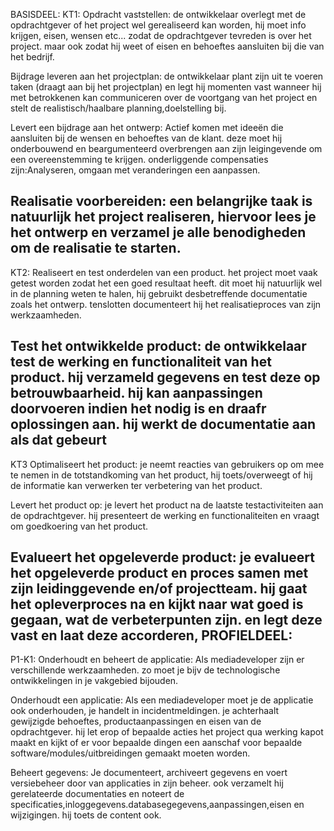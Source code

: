 BASISDEEL:
KT1:
Opdracht vaststellen:
de ontwikkelaar overlegt met de opdrachtgever of het project wel gerealiseerd kan worden, hij moet info krijgen, eisen, wensen etc... zodat de opdrachtgever tevreden is over het project. maar ook zodat hij weet of eisen en behoeftes aansluiten bij die van het bedrijf.

Bijdrage leveren aan het projectplan:
de ontwikkelaar plant zijn uit te voeren taken (draagt aan bij het projectplan) en legt hij momenten vast wanneer hij met betrokkenen kan communiceren over de voortgang van het project en stelt de realistisch/haalbare planning,doelstelling bij.

Levert een bijdrage aan het ontwerp:
Actief komen met ideeën die aansluiten bij de wensen en behoeftes van de klant. deze moet hij onderbouwend en beargumenteerd overbrengen aan zijn leigingevende om een overeenstemming te krijgen.
onderliggende compensaties zijn:Analyseren, omgaan met veranderingen een aanpassen.

Realisatie voorbereiden:
een belangrijke taak is natuurlijk het project realiseren, hiervoor lees je het ontwerp en verzamel je alle benodigheden om de realisatie te starten.
--------------------------------------------------------------------------------------------------------------------------------------------------------------------------------------------
KT2:
Realiseert en test onderdelen van een product.
het project moet vaak getest worden zodat het een goed resultaat heeft.
dit moet hij natuurlijk wel in de planning weten te halen, hij gebruikt desbetreffende documentatie zoals het ontwerp.
tenslotten documenteert hij het realisatieproces van zijn werkzaamheden.

Test het ontwikkelde product:
de ontwikkelaar test de werking en functionaliteit van het product. hij verzameld gegevens en test deze op betrouwbaarheid.
hij kan aanpassingen doorvoeren indien het nodig is en draafr oplossingen aan. hij werkt de documentatie aan als dat gebeurt
--------------------------------------------------------------------------------------------------------------------------------------------------------------------------------------------
KT3
Optimaliseert het product:
je neemt reacties van gebruikers op om mee te nemen in de totstandkoming van het product, hij toets/overweegt of hij de informatie kan verwerken ter verbetering van het product.

Levert het product op:
je levert het product na de laatste testactiviteiten aan de opdrachtgever. hij presenteert de werking en functionaliteiten en vraagt om goedkoering van het product.

Evalueert het opgeleverde product:
je evalueert het opgeleverde product en proces samen met zijn leidinggevende en/of projectteam. hij gaat het opleverproces na en kijkt naar wat goed is gegaan, wat de verbeterpunten zijn. en legt deze vast en laat deze accorderen,
PROFIELDEEL:
--------------------------------------------------------------------------------------------------------------------------------------------------------------------------------------------
P1-K1:
Onderhoudt en beheert de applicatie:
Als mediadeveloper zijn er verschillende werkzaamheden.
zo moet je bijv de technologische ontwikkelingen in je vakgebied bijouden.

Onderhoudt een applicatie:
Als een mediadeveloper moet je de applicatie ook onderhouden, je handelt in incidentmeldingen. je achterhaalt gewijzigde behoeftes, productaanpassingen en eisen van de opdrachtgever. hij let erop of bepaalde acties het project qua werking kapot maakt en kijkt of er voor bepaalde dingen een aanschaf voor bepaalde software/modules/uitbreidingen gemaakt moeten worden.

Beheert gegevens:
Je documenteert, archiveert gegevens en voert versiebeheer door van applicaties in zijn beheer. ook verzamelt hij gerelateerde documentaties en noteert de specificaties,inloggegevens.databasegegevens,aanpassingen,eisen en wijzigingen. hij toets de content ook.

